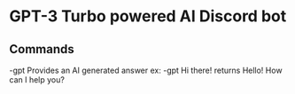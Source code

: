 # GPT-3 Turbo powered AI Discord bot

## Commands
-gpt 
Provides an AI generated answer
ex: -gpt Hi there!
returns Hello! How can I help you?